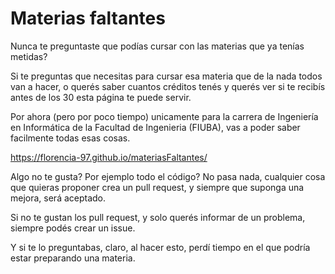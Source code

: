 # Materias faltantes

Nunca te preguntaste que podías cursar con las materias que ya tenías metidas? 

Si te preguntas que necesitas para cursar esa materia que de la nada todos van a hacer, o querés saber cuantos créditos tenés y querés ver si te recibís antes de los 30 esta página te puede servir.

Por ahora (pero por poco tiempo) unicamente para la carrera de Ingeniería en Informática de la Facultad de Ingenieria (FIUBA), vas a poder saber facilmente todas esas cosas.

https://florencia-97.github.io/materiasFaltantes/

Algo no te gusta? Por ejemplo todo el código? No pasa nada, cualquier cosa que quieras proponer crea un pull request, y siempre que suponga una mejora, será aceptado. 

Si no te gustan los pull request, y solo querés informar de un problema, siempre podés crear un issue.

Y si te lo preguntabas, claro, al hacer esto, perdí tiempo en el que podría estar preparando una materia.
